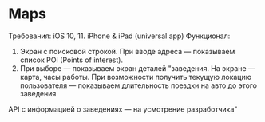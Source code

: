 # Maps
Требования: iOS 10, 11. iPhone & iPad (universal app)
Функционал: 
1) Экран с поисковой строкой. При вводе адреса — показываем список POI (Points of interest). 
2) При выборе — показываем экран деталей "заведения. На экране — карта, часы работы. При возможности получить текущую локацию пользователя — показываем длительность поездки на авто до этого заведения

API с информацией о заведениях — на усмотрение разработчика"
